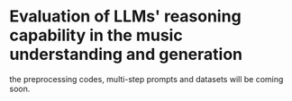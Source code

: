 # Evaluation of LLMs' reasoning capability in the music understanding and generation

the preprocessing codes, multi-step prompts and datasets will be coming soon.
